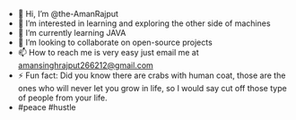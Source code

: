- 👋 Hi, I’m @the-AmanRajput
- 👀 I’m interested in learning and exploring the other side of machines
- 🌱 I’m currently learning JAVA
- 💞️ I’m looking to collaborate on open-source projects
- 📫 How to reach me is very easy just email me at amansinghrajput266212@gmail.com
- ⚡ Fun fact: Did you know there are crabs with human coat, those are the ones who will never let you grow in life, so I would say cut off those type of people from your life.
- #peace #hustle

<!---
the-AmanRajput/the-AmanRajput is a ✨ special ✨ repository because its `README.md` (this file) appears on your GitHub profile.
You can click the Preview link to take a look at your changes.
--->
